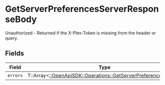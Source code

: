 # GetServerPreferencesServerResponseBody

Unauthorized - Returned if the X-Plex-Token is missing from the header or query.


## Fields

| Field                                                                                                                   | Type                                                                                                                    | Required                                                                                                                | Description                                                                                                             |
| ----------------------------------------------------------------------------------------------------------------------- | ----------------------------------------------------------------------------------------------------------------------- | ----------------------------------------------------------------------------------------------------------------------- | ----------------------------------------------------------------------------------------------------------------------- |
| `errors`                                                                                                                | T::Array<[::OpenApiSDK::Operations::GetServerPreferencesErrors](../../models/operations/getserverpreferenceserrors.md)> | :heavy_minus_sign:                                                                                                      | N/A                                                                                                                     |